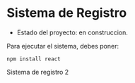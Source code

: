 <h1> Sistema de Registro</h1>

- Estado del proyecto: en construccion.

Para ejecutar el sistema, debes poner: 

```npm install react```

Sistema de registro 2
